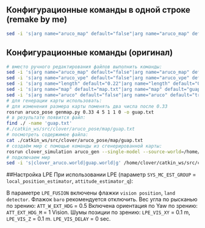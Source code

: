 ## Конфигурационные команды в одной строке (remake by me)
```bash
sed -i 's|arg name="aruco_map" default="false"|arg name="aruco_map" default="true"|g' /home/clover/catkin_ws/src/clover/clover/launch/aruco.launch;sed -i 's|arg name="aruco_vpe" default="false"|arg name="aruco_vpe" default="true"|g' /home/clover/catkin_ws/src/clover/clover/launch/aruco.launch;sed -i 's|arg name="length" default="0.22"|arg name="length" default="0.33"|g' /home/clover/catkin_ws/src/clover/clover/launch/aruco.launch;sed -i 's|arg name="map" default="map.txt"|arg name="map" default="guap.txt"|g' /home/clover/catkin_ws/src/clover/clover/launch/aruco.launch;sed -i 's|arg name="aruco" default="false"|arg name="aruco" default="true"|g' /home/clover/catkin_ws/src/clover/clover/launch/clover.launch;rosrun aruco_pose genmap.py 0.33 4 5 1 1 0 -o guap.txt;find ./ -name 'guap.txt';rosrun clover_simulation aruco_gen --single-model --source-world=/home/clover/catkin_ws/src/clover/clover_simulation/resources/worlds/clover.world /home/clover/catkin_ws/src/clover/aruco_pose/map/guap.txt > /home/clover/catkin_ws/src/clover/clover_simulation/resources/worlds/guap.world;sed -i 's|clover_aruco.world|guap.world|g' /home/clover/catkin_ws/src/clover/clover_simulation/launch/simulator.launch
```
## Конфигурационные команды (оригинал)

```bash
# вместо ручного редактирования файлов выполнить команды:
sed -i 's|arg name="aruco_map" default="false"|arg name="aruco_map" default="true"|g' /home/clover/catkin_ws/src/clover/clover/launch/aruco.launch
sed -i 's|arg name="aruco_vpe" default="false"|arg name="aruco_vpe" default="true"|g' /home/clover/catkin_ws/src/clover/clover/launch/aruco.launch
sed -i 's|arg name="length" default="0.22"|arg name="length" default="0.33"|g' /home/clover/catkin_ws/src/clover/clover/launch/aruco.launch
sed -i 's|arg name="map" default="map.txt"|arg name="map" default="guap.txt"|g' /home/clover/catkin_ws/src/clover/clover/launch/aruco.launch
sed -i 's|arg name="aruco" default="false"|arg name="aruco" default="true"|g' /home/clover/catkin_ws/src/clover/clover/launch/clover.launch
# для генерации карты использовать:
# для изменения размера карты поменять два числа после 0.33
rosrun aruco_pose genmap.py 0.33 4 5 1 1 0 -o guap.txt
# в результате появится файл:
find ./ -name 'guap.txt'
#./catkin_ws/src/clover/aruco_pose/map/guap.txt
# посмотреть содержимое файла:
cat ./catkin_ws/src/clover/aruco_pose/map/guap.txt
# создаём мир с помощью команды из сгенерированной карты:
rosrun clover_simulation aruco_gen --single-model --source-world=/home/clover/catkin_ws/src/clover/clover_simulation/resources/worlds/clover.world /home/clover/catkin_ws/src/clover/aruco_pose/map/guap.txt > /home/clover/catkin_ws/src/clover/clover_simulation/resources/worlds/guap.world
# подключаем мир
sed -i 's|clover_aruco.world|guap.world|g' /home/clover/catkin_ws/src/clover/clover_simulation/launch/simulator.launch
```
##Настройка LPE
При использовании LPE (параметр ```SYS_MC_EST_GROUP``` = ```local_position_estimator```, ```attitude_estimator_q```):

В параметре ```LPE_FUSION``` включены флажки ```vision position```, ```land detector```. Флажок ```baro``` рекомендуется отключить.
Вес угла по рысканью по зрению: ```ATT_W_EXT_HDG``` = 0.5
Включена ориентация по Yaw по зрению: ```ATT_EXT_HDG_M``` = 1 Vision.
Шумы позиции по зрению: ```LPE_VIS_XY``` = 0.1 m, ```LPE_VIS_Z``` = 0.1 m.
```LPE_VIS_DELAY``` = 0 sec.
